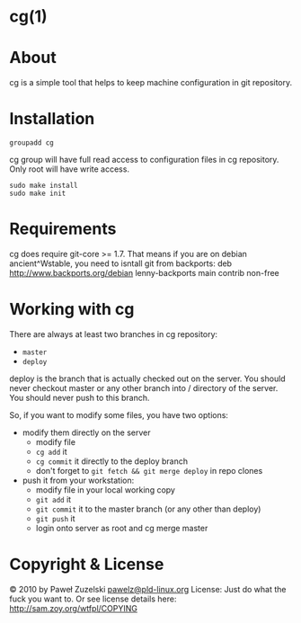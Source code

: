 cg(1)
=====

About
=====

cg is a simple tool that helps to keep machine configuration in git repository.

Installation
============

	groupadd cg

cg group will have full read access to configuration files in cg repository.
Only root will have write access.

    sudo make install
    sudo make init

Requirements
============

cg does require git-core >= 1.7. That means if you are on debian
ancient^Wstable, you need to isntall git from backports:
    deb http://www.backports.org/debian lenny-backports main contrib non-free

Working with cg
===============

There are always at least two branches in cg repository:

* `master`
* `deploy`

deploy is the branch that is actually checked out on the server. You should
never checkout master or any other branch into / directory of the server.
You should never push to this branch.

So, if you want to modify some files, you have two options:

* modify them directly on the server
  - modify file
  - `cg add` it
  - `cg commit` it directly to the deploy branch
  - don't forget to `git fetch && git merge deploy` in repo clones
* push it from your workstation:
  - modify file in your local working copy
  - `git add` it
  - `git commit` it to the master branch (or any other than deploy)
  - `git push` it
  - login onto server as root and cg merge master

Copyright & License
===================

© 2010 by Paweł Zuzelski <pawelz@pld-linux.org>
License: Just do what the fuck you want to.
Or see license details here: http://sam.zoy.org/wtfpl/COPYING
